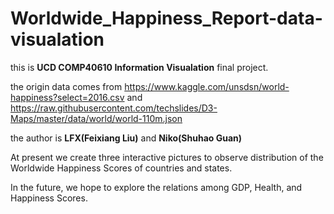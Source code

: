 # Worldwide_Happiness_Report-data-visualation

this is **UCD COMP40610 Information Visualation** final project.

the origin data comes from https://www.kaggle.com/unsdsn/world-happiness?select=2016.csv and https://raw.githubusercontent.com/techslides/D3-Maps/master/data/world/world-110m.json

the author is **LFX(Feixiang Liu)** and **Niko(Shuhao Guan)**

At present we create three interactive pictures to observe distribution of the Worldwide Happiness Scores of countries and states.

In the future, we  hope to explore the relations among GDP, Health, and Happiness Scores.